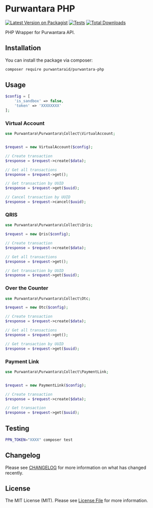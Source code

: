 # Purwantara PHP

[![Latest Version on Packagist](https://img.shields.io/packagist/v/purwantaraid/purwantara-php.svg?style=flat-square)](https://packagist.org/packages/purwantaraid/purwantara-php)
[![Tests](https://img.shields.io/github/actions/workflow/status/purwantaraid/purwantara-php/run-tests.yml?branch=main&label=tests&style=flat-square)](https://github.com/purwantaraid/purwantara-php/actions/workflows/run-tests.yml)
[![Total Downloads](https://img.shields.io/packagist/dt/purwantaraid/purwantara-php.svg?style=flat-square)](https://packagist.org/packages/purwantaraid/purwantara-php)

PHP Wrapper for Purwantara API.

## Installation

You can install the package via composer:

```bash
composer require purwantaraid/purwantara-php
```

## Usage

```php
$config = [
    'is_sandbox' => false, 
    'token' => 'XXXXXXXX'
];
```

### Virtual Account

```php
use Purwantara\Purwantara\Collect\VirtualAccount;


$request = new VirtualAccount($config);

// Create transaction
$response = $request->create($data);

// Get all transactions
$response = $request->get();

// Get transaction by UUID
$response = $request->get($uuid);

// Cancel transaction by UUID
$response = $request->cancel($uuid);
```
### QRIS

```php
use Purwantara\Purwantara\Collect\Qris;

$request = new Qris($config);

// Create transaction
$response = $request->create($data);

// Get all transactions
$response = $request->get();

// Get transaction by UUID
$response = $request->get($uuid);
```

### Over the Counter

```php
use Purwantara\Purwantara\Collect\Otc;

$request = new Otc($config);

// Create transaction
$response = $request->create($data);

// Get all transactions
$response = $request->get();

// Get transaction by UUID
$response = $request->get($uuid);
```

### Payment Link

```php
use Purwantara\Purwantara\Collect\PaymentLink;


$request = new PaymentLink($config);

// Create transaction
$response = $request->create($data);

// Get transaction
$response = $request->get($uuid);
```

## Testing

```bash
PPN_TOKEN="XXXX" composer test
```

## Changelog

Please see [CHANGELOG](CHANGELOG.md) for more information on what has changed recently.

## License

The MIT License (MIT). Please see [License File](LICENSE.md) for more information.
